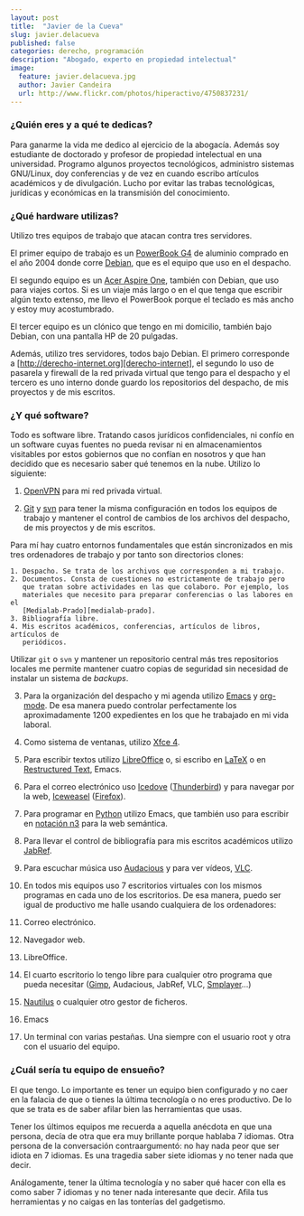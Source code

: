 ```yaml
---
layout: post
title:  "Javier de la Cueva"
slug: javier.delacueva
published: false
categories: derecho, programación
description: "Abogado, experto en propiedad intelectual"
image:
  feature: javier.delacueva.jpg
  author: Javier Candeira
  url: http://www.flickr.com/photos/hiperactivo/4750837231/
---
```


### ¿Quién eres y a qué te dedicas?

Para ganarme la vida me dedico al ejercicio de la abogacía. Además soy
estudiante de doctorado y profesor de propiedad intelectual en una
universidad. Programo algunos proyectos tecnológicos, administro
sistemas GNU/Linux, doy conferencias y de vez en cuando escribo
artículos académicos y de divulgación. Lucho por evitar las trabas
tecnológicas, jurídicas y económicas en la transmisión del conocimiento.

### ¿Qué hardware utilizas?

Utilizo tres equipos de trabajo que atacan contra tres servidores.

El primer equipo de trabajo es un [PowerBook G4][powerbook-g4] de aluminio
comprado en el año 2004 donde corre [Debian][debian], que es el equipo que uso
en el despacho.

El segundo equipo es un [Acer Aspire One][acer-aspire-one], también con Debian,
que uso para viajes cortos. Si es un viaje más largo o en el que tenga que
escribir algún texto extenso, me llevo el PowerBook porque el teclado es
más ancho y estoy muy acostumbrado.

El tercer equipo es un clónico que tengo en mi domicilio, también bajo
Debian, con una pantalla HP de 20 pulgadas.

Además, utilizo tres servidores, todos bajo Debian. El primero
corresponde a [http://derecho-internet.org][derecho-internet], el segundo lo uso
de pasarela y firewall de la red privada virtual que tengo para el
despacho y el tercero es uno interno donde guardo los repositorios del
despacho, de mis proyectos y de mis escritos.

[debian]: http://www.debian.org/
[acer-aspire-one]: http://www.acer.com/aspireone/
[derecho-internet]: http://derecho-internet.org
[powerbook-g4]: http://en.wikipedia.org/wiki/PowerBook_G4#Aluminum_PowerBook_G4

### ¿Y qué software?

Todo es software libre. Tratando casos jurídicos confidenciales, ni
confío en un software cuyas fuentes no pueda revisar ni en
almacenamientos visitables por estos gobiernos que no confían en
nosotros y que han decidido que es necesario saber qué tenemos en la
nube. Utilizo lo siguiente:

1. [OpenVPN][openvpn] para mi red privada virtual.

2. [Git][git] y [svn][subversion] para tener la misma configuración en todos
los equipos de trabajo y mantener el control de cambios de los archivos del
despacho, de mis proyectos y de mis escritos.

 Para mí hay cuatro entornos fundamentales que están sincronizados en mis
 tres ordenadores de trabajo y por tanto son directorios clones:

    1. Despacho. Se trata de los archivos que corresponden a mi trabajo.
    2. Documentos. Consta de cuestiones no estrictamente de trabajo pero
       que tratan sobre actividades en las que colaboro. Por ejemplo, los
       materiales que necesito para preparar conferencias o las labores en el
       [Medialab-Prado][medialab-prado].
    3. Bibliografía libre.
    4. Mis escritos académicos, conferencias, artículos de libros, artículos de
       periódicos.

 Utilizar `git` o `svn` y mantener un repositorio central más tres
 repositorios locales me permite mantener cuatro copias de seguridad sin
 necesidad de instalar un sistema de *backups*.

3. Para la organización del despacho y mi agenda utilizo [Emacs][emacs] y
[org-mode][org-mode]. De esa manera puedo controlar perfectamente los
aproximadamente 1200 expedientes en los que he trabajado en mi vida
laboral.

4. Como sistema de ventanas, utilizo [Xfce 4][xfce].

5. Para escribir textos utilizo [LibreOffice][libreoffice] o, si escribo en
[LaTeX][latex] o en [Restructured Text][restructured-text], Emacs.

6. Para el correo electrónico uso [Icedove][icedove]
([Thunderbird][thunderbird]) y para navegar por la web, [Iceweasel][iceweasel]
([Firefox][firefox]).

7. Para programar en [Python][python] utilizo Emacs, que también uso para
escribir en [notación n3][notation-3] para la web semántica.

8. Para llevar el control de bibliografía para mis escritos académicos
utilizo [JabRef][jabref].

9. Para escuchar música uso [Audacious][audacious] y para ver vídeos,
[VLC][vlc].

10. En todos mis equipos uso 7 escritorios virtuales con los mismos
programas en cada uno de los escritorios. De esa manera, puedo ser
igual de productivo me halle usando cualquiera de los ordenadores:

 1. Correo electrónico.
 2. Navegador web.
 3. LibreOffice.
 4. El cuarto escritorio lo tengo libre para cualquier otro programa
que pueda necesitar ([Gimp][gimp], Audacious, JabRef, VLC,
 [Smplayer][smplayer]...)
 5. [Nautilus][nautilus] o cualquier otro gestor de ficheros.
 6. Emacs
 7. Un terminal con varias pestañas. Una siempre con el usuario root y
otra con el usuario del equipo.

[openvpn]: http://openvpn.net/
[git]: http://git-scm.com/
[subversion]: http://subversion.apache.org/
[medialab-prado]: http://medialab-prado.es/
[emacs]: http://www.gnu.org/software/emacs/
[org-mode]: http://orgmode.org/
[xfce]: http://www.xfce.org/
[libreoffice]: http://www.libreoffice.org/
[latex]: http://www.latex-project.org/
[restructured-text]: http://docutils.sourceforge.net/rst.html
[icedove]: http://directory.fsf.org/wiki/Icedove
[thunderbird]: http://www.mozilla.org/en-US/thunderbird/
[iceweasel]: https://wiki.debian.org/Iceweasel
[firefox]: http://www.mozilla.org/en-US/firefox/
[python]: http://python.org/
[notation-3]: http://www.w3.org/DesignIssues/Notation3
[jabref]: http://jabref.sourceforge.net/
[audacious]: http://audacious-media-player.org/
[vlc]: http://www.videolan.org/vlc/index.html
[gimp]: http://www.gimp.org/
[smplayer]: http://smplayer.sourceforge.net/
[nautilus]: http://live.gnome.org/Nautilus‎

### ¿Cuál sería tu equipo de ensueño?

El que tengo. Lo importante es tener un equipo bien configurado y no
caer en la falacia de que o tienes la última tecnología o no eres
productivo. De lo que se trata es de saber afilar bien las
herramientas que usas.

Tener los últimos equipos me recuerda a aquella anécdota en que una
persona, decía de otra que era muy brillante porque hablaba 7 idiomas.
Otra persona de la conversación contraargumentó: no hay nada peor que
ser idiota en 7 idiomas. Es una tragedia saber siete idiomas y no
tener nada que decir.

Análogamente, tener la última tecnología y no saber qué hacer con ella
es como saber 7 idiomas y no tener nada interesante que decir. Afila
tus herramientas y no caigas en las tonterías del gadgetismo.